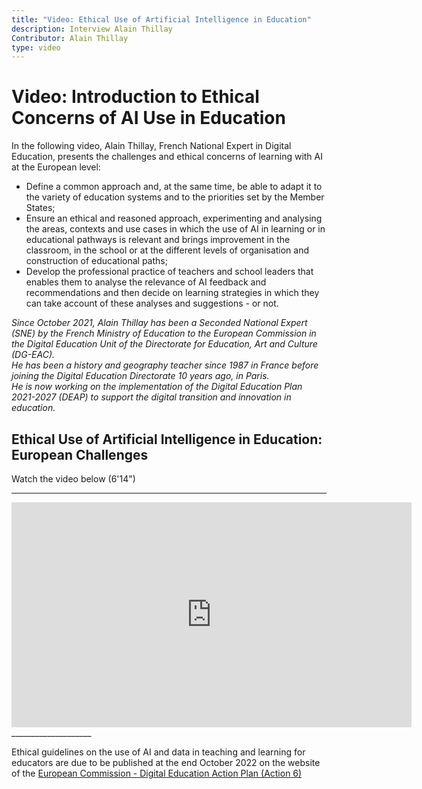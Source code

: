 ```yaml
---
title: "Video: Ethical Use of Artificial Intelligence in Education"
description: Interview Alain Thillay
Contributor: Alain Thillay
type: video
---
```


# Video: Introduction to Ethical Concerns of AI Use in Education

In the following video, Alain Thillay, French National Expert in Digital Education, presents the challenges and ethical concerns of learning with AI at the European level:
- Define a common approach and, at the same time, be able to adapt it to the variety of education systems and to the priorities set by the Member States;
- Ensure an ethical and reasoned approach, experimenting and analysing the areas, contexts and use cases in which the use of AI in learning or in educational pathways is relevant and brings improvement in the classroom, in the school or at the different levels of organisation and construction of educational paths;
- Develop the professional practice of teachers and school leaders that enables them to analyse the relevance of AI feedback and recommendations and then decide on learning strategies in which they can take account of these analyses and suggestions - or not.

*Since October 2021, Alain Thillay has been a Seconded National Expert (SNE) by the French Ministry of Education to the European Commission in the Digital Education Unit of the Directorate for Education, Art and Culture (DG-EAC).*  
*He has been a history and geography teacher since 1987 in France before joining the Digital Education Directorate 10 years ago, in Paris.*  
*He is now working on the implementation of the Digital Education Plan 2021-2027 (DEAP) to support the digital transition and innovation in education.*

## Ethical Use of Artificial Intelligence in Education: European Challenges  
Watch the video below (6'14")
____________________

<center><iframe width="640" height="360" src="https://www.youtube.com/embed/Gfzvo1bGkyI?rel=0&showinfo=0&cc_load_policy=1&hl=fr&modestbranding=1" frameborder="0" allowfullscreen></iframe></center>
____________________

  Ethical guidelines on the use of AI and data in teaching and learning for educators are due to be published at the end October 2022 on the website of the [European Commission - Digital Education Action Plan (Action 6)](https://education.ec.europa.eu/focus-topics/digital-education/action-plan/action-6)
